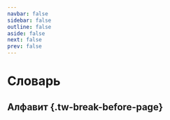 ```yaml
---
navbar: false
sidebar: false
outline: false
aside: false
next: false
prev: false
---
```


# Словарь

<!--@include: ./intro.md-->

<script setup>
import { data as dict } from './dictionary.data';
import { capitalize } from '~/composables/text';
import DIndex from '~/components/Dictionary/DIndex.vue';
import DWord from '~/components/Dictionary/DWord.vue';
</script>

## Алфавит {.tw-break-before-page}

<DIndex :dict="dict" local/>

<template v-for="(words, letter) in dict">
    <h2 :id="letter" class="tw-break-before-page tw-mb-4">
        {{ capitalize(letter) }}
    </h2>
    <div class="tw-grid tw-grid-cols-2 tw-gap-x-8">
        <DWord v-for="word in words" :key="word.id" :word="word"/>
    </div>
</template>
